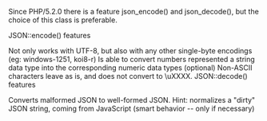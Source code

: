 Since PHP/5.2.0 there is a feature json_encode() and json_decode(), but the choice of this class is preferable.

JSON::encode() features

Not only works with UTF-8, but also with any other single-byte encodings (eg: windows-1251, koi8-r)
Is able to convert numbers represented a string data type into the corresponding numeric data types (optional)
Non-ASCII characters leave as is, and does not convert to \uXXXX.
JSON::decode() features

Converts malformed JSON to well-formed JSON.
Hint: normalizes a "dirty" JSON string, coming from JavaScript (smart behavior -- only if necessary)
